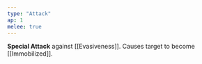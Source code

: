```yaml
---
type: "Attack"
ap: 1
melee: true
---
```


**Special Attack** against [[Evasiveness]]. Causes target to become [[Immobilized]].
